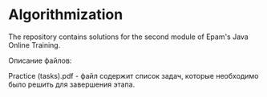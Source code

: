 # Algorithmization

The repository contains solutions for the second module of Epam's Java Online Training.

Описание файлов:

Practice (tasks).pdf - файл содержит список задач, которые необходимо было решить для завершения этапа.
